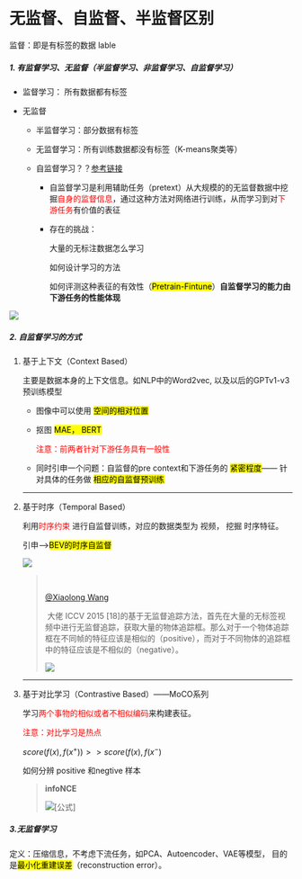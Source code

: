 # 无监督、自监督、半监督区别

监督：即是有标签的数据 lable

##### 1. 有监督学习、无监督（半监督学习、非监督学习、自监督学习）

- 监督学习： 所有数据都有标签

- 无监督
  
  - 半监督学习：部分数据有标签
  
  - 无监督学习：所有训练数据都没有标签（K-means聚类等）
  
  - 自监督学习？？[参考链接](https://zhuanlan.zhihu.com/p/108906502)
    
    - 自监督学习是利用辅助任务（pretext）从大规模的的无监督数据中挖掘<font color=red>自身的监督信息</font>，通过这种方法对网络进行训练，从而学习到对<font color=red>下游任务</font>有价值的表征
    
    - 存在的挑战：
      
      大量的无标注数据怎么学习
      
      如何设计学习的方法
      
      如何评测这种表征的有效性（<mark>Pretrain-Fintune</mark>）**自监督学习的能力由下游任务的性能体现**

![](https://imgconvert.csdnimg.cn/aHR0cHM6Ly9tbWJpei5xcGljLmNuL21tYml6X3BuZy9CSmJSdndpYmVTVHNuVjFpYjF5VG9GMHpHT3dsNHJTVnFHbVRtWVRjZlFIRkFneTFUeVlWaWJHNEZ6MGdpYVNUcE5SaWMzdnNRZjZCOTNpYm91Nk9aeHVMclFPdy82NDA?x-oss-process=image/format,png)

##### 2. 自监督学习的方式

1. 基于上下文（Context Based）
   
   主要是数据本身的上下文信息。如NLP中的Word2vec, 以及以后的GPTv1-v3预训练模型
   
   - 图像中可以使用 <mark>空间的相对位置</mark>
   
   - 抠图 <mark>MAE， BERT</mark>
     
     <font color=red>注意：前两者针对下游任务具有一般性</font>
   
   - 同时引申一个问题：自监督的pre context和下游任务的 <mark>紧密程度</mark>—— 针对具体的任务做 <mark>相应的自监督预训练</mark>
   
   ---

2. 基于时序（Temporal Based）
   
   利用<font color=red>时序约束</font> 进行自监督训练，对应的数据类型为 视频， 挖掘 时序特征。
   
   引申—><mark>BEV的时序自监督</mark>
   
   ![](https://pic2.zhimg.com/80/v2-6eed301fec0b96bd1e05da8564888cd1_720w.jpg)
   
   >  
   > 
   > [@Xiaolong Wang](https://www.zhihu.com/people/20416a0babc2f6d9b3932335b1a99a76)
   > 
   >  大佬 ICCV 2015 [18]的基于无监督追踪方法，首先在大量的无标签视频中进行无监督追踪，获取大量的物体追踪框。那么对于一个物体追踪框在不同帧的特征应该是相似的（positive），而对于不同物体的追踪框中的特征应该是不相似的（negative）。
   > 
   > ![](https://pic1.zhimg.com/80/v2-3b6364d41c8a7a3c1780c2c67554c410_720w.jpg)
   
   ---

3. 基于对比学习（Contrastive Based）——MoCO系列
   
   学习<font color=red>两个事物的相似或者不相似编码</font>来构建表征。
   
   <font color=red>注意：对比学习是热点</font>
   
   $score(f(x), f(x^+))>>score(f(x), f(x^-)$
   
   如何分辨 positive 和negtive 样本
   
   > **infoNCE**
   > 
   > ![[公式]](https://www.zhihu.com/equation?tex=%5Cbegin%7Bequation%7D+%5Cmathcal%7BL%7D_%7BN%7D%3D-%5Cmathbb%7BE%7D_%7BX%7D%5Cleft%5B%5Clog+%5Cfrac%7B%5Cexp+%5Cleft%28f%28x%29%5E%7BT%7D+f%5Cleft%28x%5E%7B%2B%7D%5Cright%29%5Cright%29%7D%7B%5Cexp+%5Cleft%28f%28x%29%5E%7BT%7D+f%5Cleft%28x%5E%7B%2B%7D%5Cright%29%5Cright%29%2B%5Csum_%7Bj%3D1%7D%5E%7BN-1%7D+%5Cexp+%5Cleft%28f%28x%29%5E%7BT%7D+f%5Cleft%28x_%7Bj%7D%5Cright%29%5Cright%29%7D%5Cright%5D+%5Cend%7Bequation%7D)

##### 3.无监督学习

定义：压缩信息，不考虑下流任务，如PCA、Autoencoder、VAE等模型， 目的是<mark>最小化重建误差</mark>（reconstruction error）。
